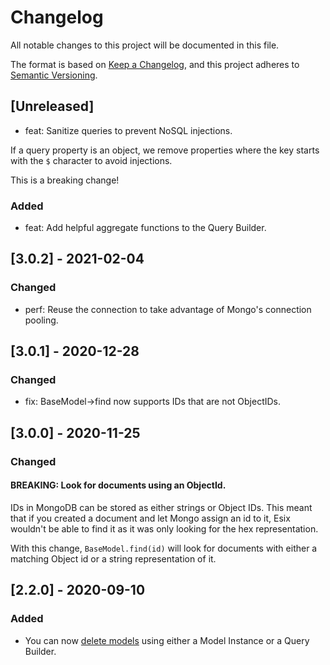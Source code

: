 # Changelog

All notable changes to this project will be documented in this file.

The format is based on [Keep a Changelog](https://keepachangelog.com/en/1.0.0/), and this project adheres to [Semantic Versioning](https://semver.org/spec/v2.0.0.html).

## [Unreleased]

- feat: Sanitize queries to prevent NoSQL injections.

If a query property is an object, we remove properties where the key starts with
the `$` character to avoid injections.

This is a breaking change!

### Added

- feat: Add helpful aggregate functions to the Query Builder.

## [3.0.2] - 2021-02-04

### Changed

- perf: Reuse the connection to take advantage of Mongo's connection pooling.

## [3.0.1] - 2020-12-28

### Changed

- fix: BaseModel->find now supports IDs that are not ObjectIDs.

## [3.0.0] - 2020-11-25

### Changed

#### BREAKING: Look for documents using an ObjectId.

IDs in MongoDB can be stored as either strings or Object IDs. This meant that if you created a document
and let Mongo assign an id to it, Esix wouldn't be able to find it as it was only looking for the
hex representation.

With this change, `BaseModel.find(id)` will look for documents with either a matching Object id or
a string representation of it.

## [2.2.0] - 2020-09-10

### Added

- You can now [delete models](https://esix.netlify.app/deleting-models.html
) using either a Model Instance or a Query Builder.
